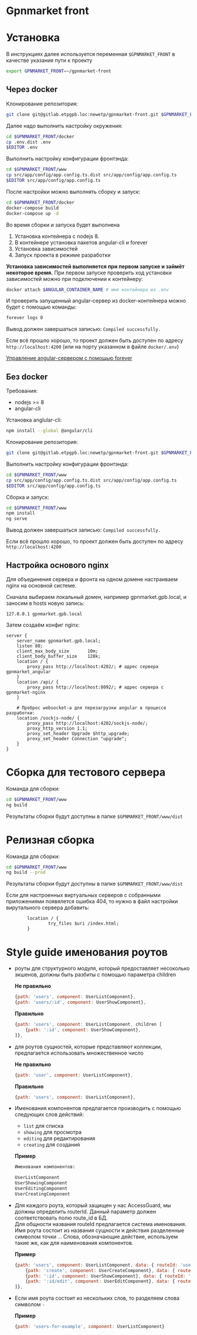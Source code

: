 # Gpnmarket front

# Установка

В инструкциях далее используется переменная `$GPNMARKET_FRONT` в качестве указания пути к проекту

```bash
export GPNMARKET_FRONT=~/gpnmarket-front
```

## Через docker

Клонирование репозитория:

```bash
git clone git@gitlab.etpgpb.loc:newetp/gpnmarket-front.git $GPNMARKET_FRONT
```

Далее надо выполнить настройку окружения:

```bash
cd $GPNMARKET_FRONT/docker
cp .env.dist .env
$EDITOR .env
```

Выполнить настройку конфигурации фронтэнда:  

```bash
cd $GPNMARKET_FRONT/www
cp src/app/config/app.config.ts.dist src/app/config/app.config.ts 
$EDITOR src/app/config/app.config.ts 
```

После настройки можно выполнять сборку и запуск:

```bash
cd $GPNMARKET_FRONT/docker
docker-compose build
docker-compose up -d
```

Во время сборки и запуска будет выполнена

1. Установка контейнера с nodejs 8.
2. В контейнере установка пакетов angular-cli и forever
3. Установка зависимостей
4. Запуск проекта в режиме разработки

**Установка зависимостей выполняется при первом запуске и займёт некоторое время.** При первом запуске проверить ход установки зависимостей можно при подключении к контейнеру:

```bash
docker attach $ANGULAR_CONTAINER_NAME # имя контейнера из .env
```

И проверить запущенный angular-сервер из docker-контейнера можно будет с помощью команды:

```bash
forever logs 0
```

Вывод должен завершаться записью: `Compiled successfully.`

Если всё прошло хорошо, то проект должен быть доступен по адресу `http://localhost:4200` (или на порту указанном в файле `docker/.env`)

[Управление angular-сервером с помощью forever](docs/forever.md)

## Без docker

Требования:

* nodejs >= 8
* angular-cli

Установка anglular-cli:

```bash
npm install --global @angular/cli
```

Клонирование репозитория:

```bash
git clone git@gitlab.etpgpb.loc:newetp/gpnmarket-front.git $GPNMARKET_FRONT
```

Выполнить настройку конфигурации фронтэнда:

```bash
cd $GPNMARKET_FRONT/www
cp src/app/config/app.config.ts.dist src/app/config/app.config.ts 
$EDITOR src/app/config/app.config.ts 
```

Сборка и запуск:

```bash
cd $GPNMARKET_FRONT/www
npm install
ng serve
```

Вывод должен завершаться записью: `Compiled successfully.`

Если всё прошло хорошо, то проект должен быть доступен по адресу `http://localhost:4200`

## Настройка основого nginx

Для объединения сервера и фронта на одном домене настраиваем nginx на основной системе.

Сначала выбираем локальный домен, например gpnmarket.gpb.local, и заносим в hosts новую запись:

```
127.0.0.1 gpnmarket.gpb.local
```

Затем создаём конфиг nginx:

```
server {
    server_name gpnmarket.gpb.local;
    listen 80;
    client_max_body_size       10m;
    client_body_buffer_size    128k;
    location / {
        proxy_pass http://localhost:4202/; # адрес сервера gpnmarket_angular
    }
    location /api/ {
        proxy_pass http://localhost:8092/; # адрес сервера с gpnmarket-nginx
    }
    
    # Проброс websocket-а для перезагрузки angular в процессе разработки:
    location /sockjs-node/ {
        proxy_pass http://localhost:4202/sockjs-node/;
        proxy_http_version 1.1;
        proxy_set_header Upgrade $http_upgrade;
        proxy_set_header Connection "upgrade";
    }
}
```

# Сборка для тестового сервера

Команда для сборки:

```bash
cd $GPNMARKET_FRONT/www
ng build
```

Результаты сборки будут доступны в папке `$GPNMARKET_FRONT/www/dist`

# Релизная сборка

Команда для сборки:

```bash
cd $GPNMARKET_FRONT/www
ng build --prod
```

Результаты сборки будут доступны в папке `$GPNMARKET_FRONT/www/dist`

Если для настроенных виртуальных серверов с собранными приложениями появялется ошибка 404, то нужно в файл настройки вирутального сервера добавить:

```
        location / {
                try_files $uri /index.html;
        }     
```


# Style guide именования роутов

- роуты для структурного модуля, который предоставляет несоколько экшенов, 
должны быть разбиты c помощью параметра children

    **Не правильно**
    ```js
    {path: 'users', component: UserListComponent},
    {path: 'users/:id', component: UserShowComponent},
    ```
    **Правильно**
    ```js
    {path: 'users', component: UserListComponent, children [
        {path: ':id', component: UserShowComponent},
    ]},
    ```

- для роутов сущностей, которые представляют коллекции, предлагается использовать множественное число

    **Не правильно**
    ```js
    {path: 'user', component: UserListComponent},
    ```
    **Правильно**
    ```js
    {path: 'users', component: UserListComponent},
    ```

- Именования компонентов предлагается производить с помощью следующих слов действий:

    - `list` для списка 
    - `showing` для просмотра
    - `editing` для редактирования
    - `creating` для создания
    
    **Пример**
    ```bash
    Именования компонентов:
    
    UserListComponent
    UserShowingComponent
    UserEditingComponent
    UserCreatingComponent
    ```

- Для каждого роута, который защищен у нас AccessGuard, мы должны определить routerId. 
  Данный параметр должен соответствовать полю route_id в БД.  
  Для общности названия routeId предлагается система именования. Имя роута состоит из
   названия сущности и действия разделенные символом точки `.`. Слова, обозначающие действие, 
   используем такие же, как для наименования компонентов.

    **Пример**
    ```js
    {path: 'users', component: UserListComponent, data: { routeId: 'users.list' }, children [
        {path: 'create', component: UserCreateComponent}, data: { routeId: 'users.create' }
        {path: ':id', component: UserShowComponent}, data: { routeId: 'users.show' }
        {path: ':id/edit', component: UserEditComponent}, data: { routeId: 'users.edit' }
    ]},
    ```
    
- Если имя роута состоит из нескольких слов, то разделяем слова символом ``-``

    **Пример**
    ```js
    {path: 'users-for-example', component: UserListComponent}
    ```
